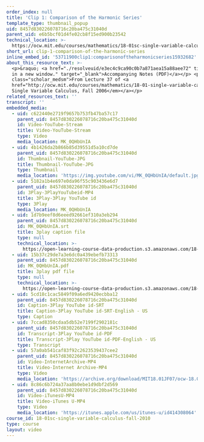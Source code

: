 ```yaml
---
order_index: null
title: 'Clip 1: Comparison of the Harmonic Series'
template_type: thumbnail_popup
uid: 8457d830226078716c20ba475c31040d
parent_uid: e6b5bcf01d4fe02cb8f15ed900b23542
technical_location: >-
  https://ocw.mit.edu/courses/mathematics/18-01sc-single-variable-calculus-fall-2010/unit-5-exploring-the-infinite/part-b-taylor-series/session-95-series-comparison/clip-1-comparison-of-the-harmonic-series
short_url: clip-1-comparison-of-the-harmonic-series
inline_embed_id: '53711900clip1:comparisonoftheharmonicseries15932682'
about_this_resource_text: >-
  <p>&raquo; <a href="./resolveuid/e3ec4c9ca90c0b7a871aea15a88aee72" title="Open
  in a new window." target="_blank">Accompanying Notes (PDF)</a></p> <p
  class="scholar_medsm">From Lecture 37 of <a
  href="http://ocw.mit.edu/courses/mathematics/18-01-single-variable-calculus-fall-2006/video-lectures/"><em>18.01
  Single Variable Calculus, Fall 2006</em></a></p>
related_resources_text: ''
transcript: ''
embedded_media:
  - uid: c622440e2719f9657b753fb47ba57c17
    parent_uid: 8457d830226078716c20ba475c31040d
    id: Video-YouTube-Stream
    title: Video-YouTube-Stream
    type: Video
    media_location: MK_0QHbUnIA
  - uid: 4b1426da2b866b85d39551d5a10cd7de
    parent_uid: 8457d830226078716c20ba475c31040d
    id: Thumbnail-YouTube-JPG
    title: Thumbnail-YouTube-JPG
    type: Thumbnail
    media_location: 'https://img.youtube.com/vi/MK_0QHbUnIA/default.jpg'
  - uid: 5182a1b4e697e0da96f55c903436e6d7
    parent_uid: 8457d830226078716c20ba475c31040d
    id: 3Play-3PlayYouTubeid-MP4
    title: 3Play-3Play YouTube id
    type: 3Play
    media_location: MK_0QHbUnIA
  - uid: 1d7b9eef8d6eeed92661ef310a3eb294
    parent_uid: 8457d830226078716c20ba475c31040d
    id: MK_0QHbUnIA.srt
    title: 3play caption file
    type: null
    technical_location: >-
      https://open-learning-course-data-production.s3.amazonaws.com/18-01sc-single-variable-calculus-fall-2010/8b5146a95622f30bb859412fdeaf1481_MK_0QHbUnIA.srt
  - uid: 15b37c29de7a3e6dc0a439ebefb73313
    parent_uid: 8457d830226078716c20ba475c31040d
    id: MK_0QHbUnIA.pdf
    title: 3play pdf file
    type: null
    technical_location: >-
      https://open-learning-course-data-production.s3.amazonaws.com/18-01sc-single-variable-calculus-fall-2010/bf88a10d266a9853df82d9ee4f5b821c_MK_0QHbUnIA.pdf
  - uid: 5cd18c1cac5849f09a6ed9420ecbba12
    parent_uid: 8457d830226078716c20ba475c31040d
    id: Caption-3Play YouTube id-SRT
    title: Caption-3Play YouTube id-SRT-English - US
    type: Caption
  - uid: 7ccad8350cdaa5db52e7199f2902181c
    parent_uid: 8457d830226078716c20ba475c31040d
    id: Transcript-3Play YouTube id-PDF
    title: Transcript-3Play YouTube id-PDF-English - US
    type: Transcript
  - uid: 57a0ab541caf83f92c2623539437cee2
    parent_uid: 8457d830226078716c20ba475c31040d
    id: Video-InternetArchive-MP4
    title: Video-Internet Archive-MP4
    type: Video
    media_location: 'https://archive.org/download/MIT18.01JF07/ocw-18.01-f07-lec37_300k.mp4'
  - uid: 8c86c6b724a37aa8b0ebe1d9dbf2d569
    parent_uid: 8457d830226078716c20ba475c31040d
    id: Video-iTunesU-MP4
    title: Video-iTunes U-MP4
    type: Video
    media_location: 'https://itunes.apple.com/us/itunes-u/id414308064'
course_id: 18-01sc-single-variable-calculus-fall-2010
type: course
layout: video
---
```

